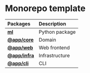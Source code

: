 # Monorepo template

| Packages                     | Description    |
| :--------------------------- | :-----------   |
| **[ml](./ml)**               | Python package |
| **[@app/core](./core)**      | Domain         |
| **[@app/web](./web)**        | Web frontend   |
| **[@app/infra](./infra)**    | Infrastructure |
| **[@app/cli](./cli)**        | CLI            |

